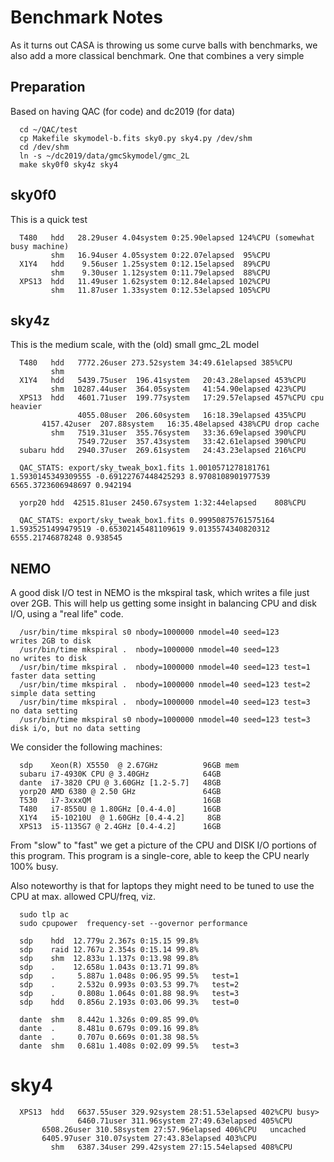 # Benchmark Notes


As it turns out CASA is throwing us some curve balls with benchmarks, we also
add a more classical benchmark. One that combines a very simple

## Preparation

Based on having QAC (for code) and dc2019 (for data)

      cd ~/QAC/test
      cp Makefile skymodel-b.fits sky0.py sky4.py /dev/shm
      cd /dev/shm
      ln -s ~/dc2019/data/gmcSkymodel/gmc_2L
      make sky0f0 sky4z sky4


## sky0f0

This is a quick test


      T480   hdd   28.29user 4.04system 0:25.90elapsed 124%CPU (somewhat busy machine)
             shm   16.94user 4.05system 0:22.07elapsed  95%CPU
      X1Y4   hdd    9.56user 1.25system 0:12.15elapsed  89%CPU
             shm    9.30user 1.12system 0:11.79elapsed  88%CPU
      XPS13  hdd   11.49user 1.62system 0:12.84elapsed 102%CPU
             shm   11.87user 1.33system 0:12.53elapsed 105%CPU

## sky4z

This is the medium scale, with the (old) small gmc_2L model

      T480   hdd   7772.26user 273.52system 34:49.61elapsed 385%CPU
             shm   
      X1Y4   hdd   5439.75user  196.41system   20:43.28elapsed 453%CPU 
             shm  10287.44user  364.05system   41:54.90elapsed 423%CPU 
      XPS13  hdd   4601.71user  199.77system   17:29.57elapsed 457%CPU cpu heavier
                   4055.08user  206.60system   16:18.39elapsed 435%CPU
		   4157.42user  207.88system   16:35.48elapsed 438%CPU drop cache
             shm   7519.31user  355.76system   33:36.69elapsed 390%CPU
                   7549.72user  357.43system   33:42.61elapsed 390%CPU
      subaru hdd   2940.37user  269.61system   24:43.23elapsed 216%CPU		   

      QAC_STATS: export/sky_tweak_box1.fits 1.0010571278181761 1.5930145349309555 -0.69122767448425293 8.9708108901977539 6565.3723606948697 0.942194 

      yorp20 hdd  42515.81user 2450.67system 1:32:44elapsed    808%CPU

      QAC_STATS: export/sky_tweak_box1.fits 0.99950875761575164 1.5935251499479519 -0.65302145481109619 9.0135574340820312 6555.21746878248 0.938545


## NEMO

A good disk I/O test in NEMO is the mkspiral task, which writes a file just over 2GB. This will
help us getting some insight in balancing CPU and disk I/O, using a "real life" code.

      /usr/bin/time mkspiral s0 nbody=1000000 nmodel=40 seed=123          writes 2GB to disk
      /usr/bin/time mkspiral .  nbody=1000000 nmodel=40 seed=123          no writes to disk
      /usr/bin/time mkspiral .  nbody=1000000 nmodel=40 seed=123 test=1   faster data setting
      /usr/bin/time mkspiral .  nbody=1000000 nmodel=40 seed=123 test=2   simple data setting
      /usr/bin/time mkspiral .  nbody=1000000 nmodel=40 seed=123 test=3   no data setting
      /usr/bin/time mkspiral s0 nbody=1000000 nmodel=40 seed=123 test=3   disk i/o, but no data setting 

We consider the following machines:

      sdp    Xeon(R) X5550  @ 2.67GHz          96GB mem
      subaru i7-4930K CPU @ 3.40GHz            64GB
      dante  i7-3820 CPU @ 3.60GHz [1.2-5.7]   48GB
      yorp20 AMD 6380 @ 2.50 GHz               64GB
      T530   i7-3xxxQM                         16GB
      T480   i7-8550U @ 1.80GHz [0.4-4.0]      16GB
      X1Y4   i5-10210U  @ 1.60GHz [0.4-4.2]     8GB
      XPS13  i5-1135G7 @ 2.4GHz [0.4-4.2]      16GB


From "slow" to "fast" we get a picture of the CPU and DISK I/O portions of this program. This program
is a single-core, able to keep the CPU nearly 100% busy.

Also noteworthy is that for laptops they might need to be tuned to use the CPU at max. allowed CPU/freq,
viz.

      sudo tlp ac
      sudo cpupower  frequency-set --governor performance

      sdp    hdd  12.779u 2.367s 0:15.15 99.8%
      sdp    raid 12.767u 2.354s 0:15.14 99.8% 
      sdp    shm  12.833u 1.137s 0:13.98 99.8%
      sdp    .    12.658u 1.043s 0:13.71 99.8%
      sdp    .     5.887u 1.048s 0:06.95 99.5%   test=1
      sdp    .     2.532u 0.993s 0:03.53 99.7%   test=2
      sdp    .     0.808u 1.064s 0:01.88 98.9%   test=3
      sdp    hdd   0.856u 2.193s 0:03.06 99.3%   test=0

      dante  shm   8.442u 1.326s 0:09.85 99.0%
      dante  .     8.481u 0.679s 0:09.16 99.8%
      dante  .     0.707u 0.669s 0:01.38 98.5%
      dante  shm   0.681u 1.408s 0:02.09 99.5%   test=3
      


# sky4

      XPS13  hdd   6637.55user 329.92system 28:51.53elapsed 402%CPU busy>
                   6460.71user 311.96system 27:49.63elapsed 405%CPU
		   6508.26user 310.58system 27:57.96elapsed 406%CPU   uncached
		   6405.97user 310.07system 27:43.83elapsed 403%CPU
             shm   6387.34user 299.42system 27:15.54elapsed 408%CPU 
      
